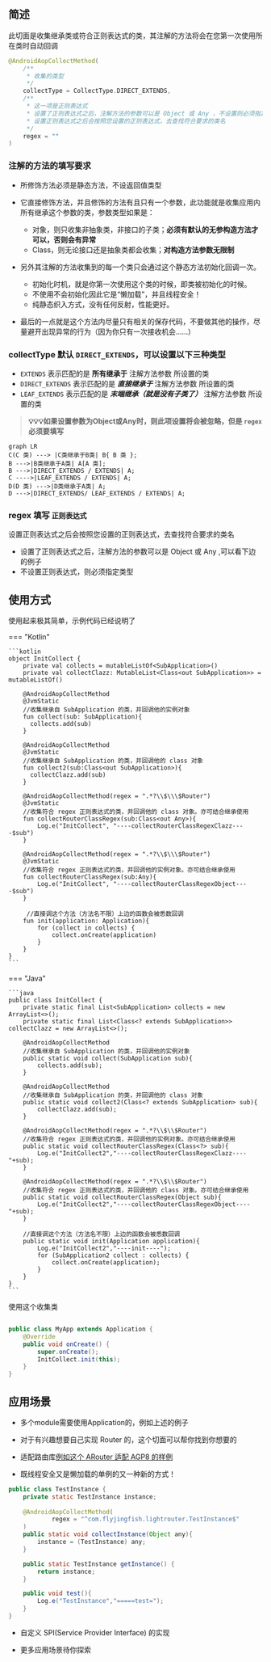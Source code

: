 ## 简述


此切面是收集继承类或符合正则表达式的类，其注解的方法将会在您第一次使用所在类时自动回调

```kotlin
@AndroidAopCollectMethod(
    /**
     * 收集的类型
     */
    collectType = CollectType.DIRECT_EXTENDS,
    /**
     * 这一项是正则表达式
     * 设置了正则表达式之后，注解方法的参数可以是 Object 或 Any ，不设置则必须指定类型
     * 设置正则表达式之后会按照您设置的正则表达式，去查找符合要求的类名
     */
    regex = ""
)
```





### 注解的方法的填写要求

- 所修饰方法必须是静态方法，不设返回值类型

- 它直接修饰方法，并且修饰的方法有且只有一个参数，此功能就是收集应用内所有继承这个参数的类，参数类型如果是：
    - 对象，则只收集非抽象类，非接口的子类；**必须有默认的无参构造方法才可以，否则会有异常**
    - Class，则无论接口还是抽象类都会收集；**对构造方法参数无限制**

- 另外其注解的方法收集到的每一个类只会通过这个静态方法初始化回调一次。
    - 初始化时机，就是你第一次使用这个类的时候，即类被初始化的时候。
    - 不使用不会初始化因此它是“懒加载”，并且线程安全！
    - 纯静态织入方式，没有任何反射，性能更好。

- 最后的一点就是这个方法内尽量只有相关的保存代码，不要做其他的操作，尽量避开出现异常的行为（因为你只有一次接收机会……）

### collectType  默认 `DIRECT_EXTENDS`，可以设置以下三种类型

- ```EXTENDS``` 表示匹配的是 **所有继承于** 注解方法参数 所设置的类
- ```DIRECT_EXTENDS``` 表示匹配的是 _**直接继承于**_ 注解方法参数 所设置的类
- ```LEAF_EXTENDS``` 表示匹配的是 _**末端继承（就是没有子类了）**_ 注解方法参数 所设置的类

> **💡💡💡如果设置参数为Object或Any时，则此项设置将会被忽略，但是 `regex` 必须要填写**

``` mermaid
graph LR
C(C 类) ---> |C类继承于B类| B{ B 类 };
B --->|B类继承于A类| A[A 类];
B --->|DIRECT_EXTENDS / EXTENDS| A;
C ---->|LEAF_EXTENDS / EXTENDS| A;
D(D 类) --->|D类继承于A类| A;
D --->|DIRECT_EXTENDS/ LEAF_EXTENDS / EXTENDS| A;
```


### regex 填写 `正则表达式`

设置正则表达式之后会按照您设置的正则表达式，去查找符合要求的类名

- 设置了正则表达式之后，注解方法的参数可以是 Object 或 Any ,可以看下边的例子
- 不设置正则表达式，则必须指定类型

## 使用方式

使用起来极其简单，示例代码已经说明了

=== "Kotlin"

    ```kotlin
    object InitCollect {
        private val collects = mutableListOf<SubApplication>()
        private val collectClazz: MutableList<Class<out SubApplication>> = mutableListOf()
    
        @AndroidAopCollectMethod
        @JvmStatic
        //收集继承自 SubApplication 的类，并回调他的实例对象
        fun collect(sub: SubApplication){
          collects.add(sub)
        }
    
        @AndroidAopCollectMethod
        @JvmStatic
        //收集继承自 SubApplication 的类，并回调他的 class 对象
        fun collect2(sub:Class<out SubApplication>){
          collectClazz.add(sub)
        }
    
        @AndroidAopCollectMethod(regex = ".*?\\$\\\$Router")
        @JvmStatic
        //收集符合 regex 正则表达式的类，并回调他的 class 对象。亦可结合继承使用
        fun collectRouterClassRegex(sub:Class<out Any>){
            Log.e("InitCollect", "----collectRouterClassRegexClazz----$sub")
        }
    
        @AndroidAopCollectMethod(regex = ".*?\\$\\\$Router")
        @JvmStatic
        //收集符合 regex 正则表达式的类，并回调他的实例对象。亦可结合继承使用
        fun collectRouterClassRegex(sub:Any){
            Log.e("InitCollect", "----collectRouterClassRegexObject----$sub")
        }
    
         //直接调这个方法（方法名不限）上边的函数会被悉数回调
        fun init(application: Application){
            for (collect in collects) {
                collect.onCreate(application)
            }
        }
    }
    ```

=== "Java"

    ```java
    public class InitCollect {
        private static final List<SubApplication> collects = new ArrayList<>();
        private static final List<Class<? extends SubApplication>> collectClazz = new ArrayList<>();
    
        @AndroidAopCollectMethod
        //收集继承自 SubApplication 的类，并回调他的实例对象
        public static void collect(SubApplication sub){
            collects.add(sub);
        }
    
        @AndroidAopCollectMethod
        //收集继承自 SubApplication 的类，并回调他的 class 对象
        public static void collect2(Class<? extends SubApplication> sub){
            collectClazz.add(sub);
        }
    
        @AndroidAopCollectMethod(regex = ".*?\\$\\$Router")
        //收集符合 regex 正则表达式的类，并回调他的实例对象。亦可结合继承使用
        public static void collectRouterClassRegex(Class<?> sub){
            Log.e("InitCollect2","----collectRouterClassRegexClazz----"+sub);
        }

        @AndroidAopCollectMethod(regex = ".*?\\$\\$Router")
        //收集符合 regex 正则表达式的类，并回调他的 class 对象。亦可结合继承使用
        public static void collectRouterClassRegex(Object sub){
            Log.e("InitCollect2","----collectRouterClassRegexObject----"+sub);
        }
        
        //直接调这个方法（方法名不限）上边的函数会被悉数回调
        public static void init(Application application){
            Log.e("InitCollect2","----init----");
            for (SubApplication2 collect : collects) {
                collect.onCreate(application);
            }
        }
    }
    ```

使用这个收集类
```java

public class MyApp extends Application {
    @Override
    public void onCreate() {
        super.onCreate();
        InitCollect.init(this);
    }
}
```

## 应用场景

- 多个module需要使用Application的，例如上述的例子

- 对于有兴趣想要自己实现 Router 的，这个切面可以帮你找到你想要的

- 适配路由库[例如这个 ARouter 适配 AGP8 的样例](/AndroidAOP/zh/Implications/#5-agp8-arouter-androidaop)

- 既线程安全又是懒加载的单例的又一种新的方式！
```java
public class TestInstance {
    private static TestInstance instance;
    
    @AndroidAopCollectMethod(
            regex = "^com.flyjingfish.lightrouter.TestInstance$"
    )
    public static void collectInstance(Object any){
        instance = (TestInstance) any;
    }

    public static TestInstance getInstance() {
        return instance;
    }

    public void test(){
        Log.e("TestInstance","=====test=");
    }
}
```

- 自定义 SPI(Service Provider Interface) 的实现

- 更多应用场景待你探索

